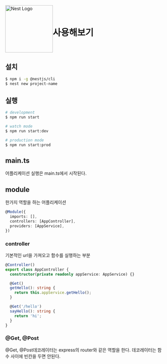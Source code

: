 <div style="display:flex; align-items:center; width:100%;">
  <img src="https://nestjs.com/img/logo_text.svg" width="150" alt="Nest Logo" />
<h1>사용해보기</h1>
</div>

## 설치

```bash
$ npm i -g @nestjs/cli
$ nest new project-name
```

## 실행

```bash
# development
$ npm run start

# watch mode
$ npm run start:dev

# production mode
$ npm run start:prod
```

## main.ts

어플리케이션 실행은 main.ts에서 시작된다.

## module

한가지 역할을 하는 어플리케이션

```typescript
@Module({
  imports: [],
  controllers: [AppController],
  providers: [AppService],
})
```

### controller

기본적인 url을 가져오고 함수를 실행하는 부분

```typescript
@Controller()
export class AppController {
  constructor(private readonly appService: AppService) {}

  @Get()
  getHello(): string {
    return this.appService.getHello();
  }

  @Get('/hello')
  sayHello(): string {
    return 'hi';
  }
}
```

### @Get, @Post

@Get, @Post데코레이터는 express의 router와 같은 역할을 한다.
데코레이터는 함수 사이에 빈칸을 두면 안된다.

